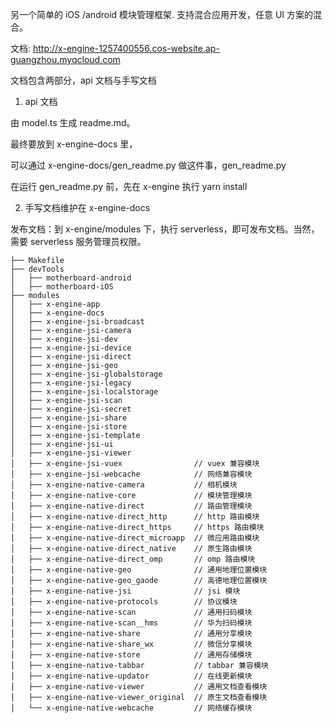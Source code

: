 另一个简单的 iOS /android 模块管理框架. 支持混合应用开发，任意 UI 方案的混合。

文档: http://x-engine-1257400556.cos-website.ap-guangzhou.myqcloud.com


文档包含两部分，api 文档与手写文档

1. api 文档

由 model.ts 生成 readme.md。

最终要放到 x-engine-docs 里，

可以通过 x-engine-docs/gen_readme.py 做这件事，gen_readme.py

在运行 gen_readme.py 前，先在 x-engine 执行 yarn install 

2. 手写文档维护在 x-engine-docs



发布文档：到 x-engine/modules 下，执行 serverless，即可发布文档。当然，需要 serverless 服务管理员权限。




``` 
├── Makefile
├── devTools
│   ├── motherboard-android
│   ├── motherboard-iOS
├── modules
│   ├── x-engine-app
│   ├── x-engine-docs              
│   ├── x-engine-jsi-broadcast
│   ├── x-engine-jsi-camera
│   ├── x-engine-jsi-dev
│   ├── x-engine-jsi-device
│   ├── x-engine-jsi-direct
│   ├── x-engine-jsi-geo
│   ├── x-engine-jsi-globalstorage
│   ├── x-engine-jsi-legacy
│   ├── x-engine-jsi-localstorage
│   ├── x-engine-jsi-scan
│   ├── x-engine-jsi-secret
│   ├── x-engine-jsi-share
│   ├── x-engine-jsi-store
│   ├── x-engine-jsi-template
│   ├── x-engine-jsi-ui
│   ├── x-engine-jsi-viewer
│   ├── x-engine-jsi-vuex                // vuex 兼容模块
│   ├── x-engine-jsi-webcache            // 网络兼容模块
│   ├── x-engine-native-camera           // 相机模块
│   ├── x-engine-native-core             // 模块管理模块
│   ├── x-engine-native-direct           // 路由管理模块
│   ├── x-engine-native-direct_http      // http 路由模块
│   ├── x-engine-native-direct_https     // https 路由模块
│   ├── x-engine-native-direct_microapp  // 微应用路由模块
│   ├── x-engine-native-direct_native    // 原生路由模块
│   ├── x-engine-native-direct_omp       // omp 路由模块
│   ├── x-engine-native-geo              // 通用地理位置模块
│   ├── x-engine-native-geo_gaode        // 高德地理位置模块
│   ├── x-engine-native-jsi              // jsi 模块
│   ├── x-engine-native-protocols        // 协议模块
│   ├── x-engine-native-scan             // 通用扫码模块
│   ├── x-engine-native-scan__hms        // 华为扫码模块
│   ├── x-engine-native-share            // 通用分享模块
│   ├── x-engine-native-share_wx         // 微信分享模块
│   ├── x-engine-native-store            // 通用存储模块
│   ├── x-engine-native-tabbar           // tabbar 兼容模块
│   ├── x-engine-native-updator          // 在线更新模块
│   ├── x-engine-native-viewer           // 通用文档查看模块
│   ├── x-engine-native-viewer_original  // 原生文档查看模块
│   └── x-engine-native-webcache         // 网络缓存模块

```
